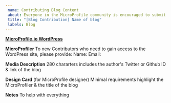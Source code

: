 ```yaml
---
 name: Contributing Blog Content 
 about: Everyone in the MicroProfile community is encouraged to submit focused on the MicroProfile technology blogs, videos, event sessions
 title: "[Blog Contribution] Name of blog"
 labels: Blog
---
```


 **[MicroProfile.io WordPress](https://github.com/microprofile/wpsite)**

 **MicroProfiler**
 To new Contributors who need to gain access to the WordPress site, please provide:
 Name:
 Email:

 **Media Description**
 280 chararters includes the author's Twitter or Github ID & link of the blog

 **Design Card**  (for MicroProfile designer)
 Minimal requirements highlight the MicroProfiler & the title of the blog

 **Notes**
 To help with everything
